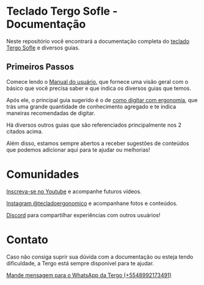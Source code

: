 # Teclado Tergo Sofle - Documentação

Neste repositório você encontrará a documentação completa do <a href="https://tecladoergonomico.com.br" target="_blank">teclado Tergo Sofle</a> e diversos guias.

## Primeiros Passos

Comece lendo o [Manual do usuário](MANUAL_DO_USUARIO.md), que fornece uma visão geral com o básico que você precisa saber e que indica os diversos guias que temos.

Após ele, o principal guia sugerido é o de [como digitar com ergonomia](./guias/COMO_DIGITAR_COM_ERGONOMIA.md), que trás uma grande quantidade de conhecimento agregado e te indica maneiras recomendadas de digitar.

Há diversos outros guias que são referenciados principalmente nos 2 citados acima.

Além disso, estamos sempre abertos a receber sugestões de conteúdos que podemos adicionar aqui para te ajudar ou melhorias!

# Comunidades

[Inscreva-se no Youtube](https://www.youtube.com/@tecladoergonomico?sub_confirmation=1) e acompanhe futuros vídeos.

[Instagram @tecladoergonomico](https://www.instagram.com/tecladoergonomico) e acompanhane fotos e conteúdos.

[Discord](https://discord.gg/uJwf5hnurs) para compartilhar experiências com outros usuários!

# Contato

Caso não consiga suprir sua dúvida com a documentação ou esteja tendo dificuldade, a Tergo está sempre disponível para te ajudar.

[Mande mensagem para o WhatsApp da Tergo (+5548992173491)](https://wa.me/5548992173491?text=Oi%2C+preciso+de+ajuda+em+rela%C3%A7%C3%A3o+%C3%A0+documenta%C3%A7%C3%A3o+do+teclado+Tergo.)

